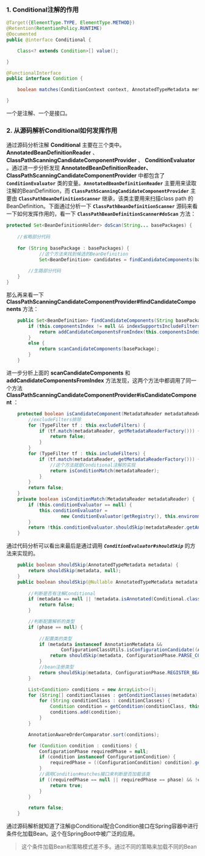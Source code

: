 ### 1. Conditional注解的作用

```java
@Target({ElementType.TYPE, ElementType.METHOD})
@Retention(RetentionPolicy.RUNTIME)
@Documented
public @interface Conditional {

	Class<? extends Condition>[] value();

}
```

```java
@FunctionalInterface
public interface Condition {

	boolean matches(ConditionContext context, AnnotatedTypeMetadata metadata);

}
```
一个是注解、一个是接口。
### 2. 从源码解析Conditional如何发挥作用
通过源码分析注解 **Conditional** 主要在三个类中。 **AnnotatedBeanDefinitionReader** 、 **ClassPathScanningCandidateComponentProvider** 、 **ConditionEvaluator** 。通过进一步分析发现 **AnnotatedBeanDefinitionReader、ClassPathScanningCandidateComponentProvider** 中都包含了 **`ConditionEvaluator`** 类的变量。**`AnnotatedBeanDefinitionReader`** 主要用来读取注解的BeanDefinition，而 **`ClassPathScanningCandidateComponentProvider`** 主要由 **`ClassPathBeanDefinitionScanner`** 继承，该类主要用来扫描class path 的BeanDefinition。下面通过分析一下 **`ClassPathBeanDefinitionScanner`** 源码来看一下如何发挥作用的，看一下 **`ClassPathBeanDefinitionScanner#doScan`** 方法：

```java
protected Set<BeanDefinitionHolder> doScan(String... basePackages) {
    
    //省略部分代码
    
    for (String basePackage : basePackages) {
            //这个方法来找到候选的BeanDefinition
			Set<BeanDefinition> candidates = findCandidateComponents(basePackage);
        
        //生路部分代码
    }
}
```
那么再来看一下 **ClassPathScanningCandidateComponentProvider#findCandidateComponents** 方法：

```java
	public Set<BeanDefinition> findCandidateComponents(String basePackage) {
		if (this.componentsIndex != null && indexSupportsIncludeFilters()) {
			return addCandidateComponentsFromIndex(this.componentsIndex, basePackage);
		}
		else {
			return scanCandidateComponents(basePackage);
		}
	}
```
进一步分析上面的 **scanCandidateComponents** 和 **addCandidateComponentsFromIndex** 方法发现，这两个方法中都调用了同一个方法 **ClassPathScanningCandidateComponentProvider#isCandidateComponent** ：

```java
	protected boolean isCandidateComponent(MetadataReader metadataReader) throws IOException {
	    //excludeFilters排除
		for (TypeFilter tf : this.excludeFilters) {
			if (tf.match(metadataReader, getMetadataReaderFactory())) {
				return false;
			}
		}
		for (TypeFilter tf : this.includeFilters) {
			if (tf.match(metadataReader, getMetadataReaderFactory())) {
			    //这个方法就是Conditional注解的实现
				return isConditionMatch(metadataReader);
			}
		}
		return false;
	}
	private boolean isConditionMatch(MetadataReader metadataReader) {
		if (this.conditionEvaluator == null) {
			this.conditionEvaluator =
					new ConditionEvaluator(getRegistry(), this.environment, this.resourcePatternResolver);
		}
		return !this.conditionEvaluator.shouldSkip(metadataReader.getAnnotationMetadata());
	}
```
通过代码分析可以看出来最后是通过调用 ***`ConditionEvaluator#shouldSkip`*** 的方法来实现的。

```java
	public boolean shouldSkip(AnnotatedTypeMetadata metadata) {
		return shouldSkip(metadata, null);
	}
	public boolean shouldSkip(@Nullable AnnotatedTypeMetadata metadata, @Nullable ConfigurationPhase phase) {
		
		//判断是否有注解Conditional
		if (metadata == null || !metadata.isAnnotated(Conditional.class.getName())) {
			return false;
		}

		//判断配置解析的类型
		if (phase == null) {
			
			//配置类的类型
			if (metadata instanceof AnnotationMetadata &&
					ConfigurationClassUtils.isConfigurationCandidate((AnnotationMetadata) metadata)) {
				return shouldSkip(metadata, ConfigurationPhase.PARSE_CONFIGURATION);
			}
			//bean注册类型
			return shouldSkip(metadata, ConfigurationPhase.REGISTER_BEAN);
		}

		List<Condition> conditions = new ArrayList<>();
		for (String[] conditionClasses : getConditionClasses(metadata)) {
			for (String conditionClass : conditionClasses) {
				Condition condition = getCondition(conditionClass, this.context.getClassLoader());
				conditions.add(condition);
			}
		}

		AnnotationAwareOrderComparator.sort(conditions);

		for (Condition condition : conditions) {
			ConfigurationPhase requiredPhase = null;
			if (condition instanceof ConfigurationCondition) {
				requiredPhase = ((ConfigurationCondition) condition).getConfigurationPhase();
			}
			//调用Condition#matches接口来判断是否加载该类
			if ((requiredPhase == null || requiredPhase == phase) && !condition.matches(this.context, metadata)) {
				return true;
			}
		}

		return false;
	}
```
通过源码解析就知道了注解@Conditional配合Condition接口在Spring容器中进行条件化加载Bean。这个在SpringBoot中被广泛的应用。

> 这个条件加载Bean和策略模式差不多。通过不同的策略来加载不同的Bean

